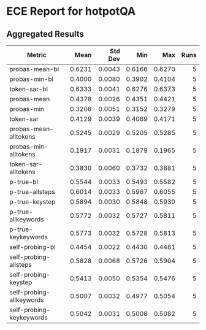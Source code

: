 # ECE Report for hotpotQA

## Aggregated Results

| Metric | Mean | Std Dev | Min | Max | Runs |
|--------|------:|--------:|----:|----:|-----:|
| probas-mean-bl | 0.6231 | 0.0043 | 0.6166 | 0.6270 | 5 |
| probas-min-bl | 0.4000 | 0.0080 | 0.3902 | 0.4104 | 5 |
| token-sar-bl | 0.6333 | 0.0041 | 0.6276 | 0.6373 | 5 |
| probas-mean | 0.4378 | 0.0026 | 0.4351 | 0.4421 | 5 |
| probas-min | 0.3208 | 0.0051 | 0.3152 | 0.3279 | 5 |
| token-sar | 0.4129 | 0.0039 | 0.4069 | 0.4171 | 5 |
| probas-mean-alltokens | 0.5245 | 0.0029 | 0.5205 | 0.5285 | 5 |
| probas-min-alltokens | 0.1917 | 0.0031 | 0.1879 | 0.1965 | 5 |
| token-sar-alltokens | 0.3830 | 0.0060 | 0.3732 | 0.3881 | 5 |
| p-true-bl | 0.5544 | 0.0033 | 0.5493 | 0.5582 | 5 |
| p-true-allsteps | 0.6014 | 0.0033 | 0.5967 | 0.6055 | 5 |
| p-true-keystep | 0.5894 | 0.0030 | 0.5848 | 0.5930 | 5 |
| p-true-allkeywords | 0.5772 | 0.0032 | 0.5727 | 0.5811 | 5 |
| p-true-keykeywords | 0.5773 | 0.0032 | 0.5728 | 0.5813 | 5 |
| self-probing-bl | 0.4454 | 0.0022 | 0.4430 | 0.4481 | 5 |
| self-probing-allsteps | 0.5828 | 0.0068 | 0.5726 | 0.5904 | 5 |
| self-probing-keystep | 0.5413 | 0.0050 | 0.5354 | 0.5476 | 5 |
| self-probing-allkeywords | 0.5007 | 0.0032 | 0.4977 | 0.5054 | 5 |
| self-probing-keykeywords | 0.5042 | 0.0031 | 0.5008 | 0.5082 | 5 |
